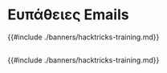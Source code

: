 # Ευπάθειες Emails

{{#include ./banners/hacktricks-training.md}}

##

##

{{#include ./banners/hacktricks-training.md}}
